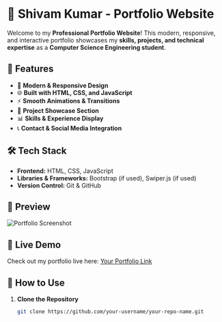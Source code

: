 # 🚀 Shivam Kumar - Portfolio Website

Welcome to my **Professional Portfolio Website**! This modern, responsive, and interactive portfolio showcases my **skills, projects, and technical expertise** as a **Computer Science Engineering student**.

## 🌟 Features

- 🎨 **Modern & Responsive Design**  
- 🌐 **Built with HTML, CSS, and JavaScript**  
- ⚡ **Smooth Animations & Transitions**  
- 📂 **Project Showcase Section**  
- 📊 **Skills & Experience Display**  
- 📞 **Contact & Social Media Integration**

## 🛠️ Tech Stack

- **Frontend:** HTML, CSS, JavaScript  
- **Libraries & Frameworks:** Bootstrap (if used), Swiper.js (if used)  
- **Version Control:** Git & GitHub  

## 📸 Preview

![Portfolio Screenshot](your-image-url)

## 🔗 Live Demo

Check out my portfolio live here: [Your Portfolio Link](https://your-portfolio-link.com)

## 📌 How to Use

1. **Clone the Repository**  
   ```sh
   git clone https://github.com/your-username/your-repo-name.git

